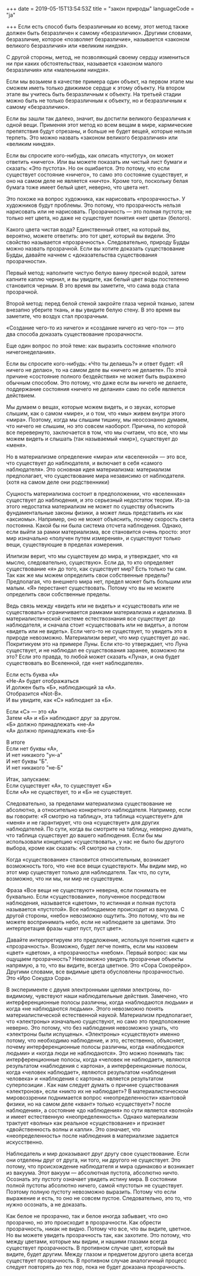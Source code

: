 +++
date = 2019-05-15T13:54:53Z
title = "закон природы"
languageCode = "ja"
 
+++ 
Если есть способ быть безразличным ко всему, этот метод также должен быть безразличен к самому «безразличию». Другими словами, безразличие, которое «позволяет безразличие», называется «законом великого безразличия» или «великим ниндзя».   
   
С другой стороны, метод, не позволяющий своему сердцу измениться ни при каких обстоятельствах, называется «законом малого безразличия» или «маленьким ниндзя».   
   
Если мы возьмем в качестве примера один объект, на первом этапе мы сможем иметь только движимое сердце к этому объекту. На втором этапе вы учитесь быть безразличным к объекту. На третьей стадии можно быть не только безразличным к объекту, но и безразличным к самому «безразличию».   
   
Если вы зашли так далеко, значит, вы достигли великого безразличия к одной вещи. Применяя этот метод ко всем вещам в мире, кармические препятствия будут отрезаны, и больше не будет вещей, которые нельзя терпеть. Это можно назвать «законом великого безразличия» или «великим ниндзя».   
   
Если вы спросите кого-нибудь, как описать «пустоту», он может ответить «ничего». Или вы можете показать им чистый лист бумаги и сказать: «Это пустота». Но он ошибается. Это потому, что если существует состояние «ничего», то само это состояние существует, и оно на самом деле не является «ничто». Кроме того, поскольку белая бумага тоже имеет белый цвет, неверно, что цвета нет.   
   
Это похоже на вопрос художника, как нарисовать «прозрачность». У художников будут проблемы. Это потому, что прозрачность нельзя нарисовать или не нарисовать. Прозрачность — это полная пустота; не только нет цвета, но даже не существует понятия «нет цвета» (белого).   
   
Какого цвета чистая вода? Единственный ответ, на который вы, вероятно, можете ответить: это тот цвет, который вы видели. Это свойство называется «прозрачность». Следовательно, природу Будды можно назвать прозрачной. Если вы хотите доказать существование Будды, давайте начнем с «доказательства существования прозрачности».   
   
Первый метод: наполните чистую белую ванну пресной водой, затем капните каплю чернил, и вы увидите, как белый цвет воды постепенно становится черным. В это время вы заметите, что сама вода стала прозрачной.   
   
Второй метод: перед белой стеной закройте глаза черной тканью, затем внезапно уберите ткань, и вы увидите белую стену. В это время вы заметите, что воздух стал прозрачным.   
   
«Создание чего-то из ничего» и «создание ничего из чего-то» — это два способа доказать существование прозрачности.   
   
Еще один вопрос по этой теме: как выразить состояние «полного ничегонеделания».   
   
Если вы спросите кого-нибудь: «Что ты делаешь?» и ответ будет: «Я ничего не делаю», то на самом деле вы «ничего не делаете». По этой причине «состояние полного бездействия» не может быть выражено обычным способом. Это потому, что даже если вы ничего не делаете, поддержание состояния «ничего не делания» само по себе является действием.   
   
Мы думаем о вещах, которые можем видеть, и о звуках, которые слышим, как о самом «мире», и о том, что «мы» живем внутри этого «мира». Поэтому, когда мы слышим тишину, мы неосознанно думаем, что ничего не слышим, но это совсем наоборот. Причина, по которой все перевернуто, заключается в том, что мы считаем, что все, что мы можем видеть и слышать (так называемый «мир»), существует до «меня».   
   
Но в материализме определение «мира» или «вселенной» — это все, что существует до наблюдателя, и включает в себя «самого наблюдателя». Это основная идея материализма: материализм предполагает, что существование мира независимо от наблюдателя. (хотя на самом деле они родственники)   
   
Сущность материализма состоит в предположении, что «вселенная» существует до наблюдения, и это серьезный недостаток теории. Из-за этого недостатка материализм не может по существу объяснить фундаментальные законы физики, а может лишь представить их как «аксиомы». Например, оно не может объяснить, почему скорость света постоянна. Какой бы ни была система отсчета наблюдения. Однако, если выйти за рамки материализма, все становится очень просто: этот мир изначально «получен путем измерения», и существуют только вещи, существующие в пределах измерения.   
   
Илипизм верит, что мы существуем до мира, и утверждает, что «я мыслю, следовательно, существую». Если да, то кто определяет существование «я» до того, как существует мир? Есть только ты сам. Так как же мы можем определить свои собственные пределы? Предполагая, что внешнего мира нет, предел может быть большим или малым. «Я» перестанет существовать. Потому что вы не можете определить свои собственные пределы.   
   
Ведь связь между «видеть или не видеть» и «существовать или не существовать» ограничивается рамками материализма и идеализма. В материалистической системе естествознания все существует до наблюдателя, и сначала стоит «существовать или не видеть», а потом «видеть или не видеть». Если чего-то не существует, то увидеть это в природе невозможно. Материализм верит, что мир существует до нас. Покритикуем это на примере Луны. Если кто-то утверждает, что Луна существует, и не наблюдал ее существования заранее, возможно ли это? Если это правда, то любой может сказать «Луна», и она будет существовать во Вселенной, где «нет наблюдателя».   
   
Если есть буква «А»     
«Не-А» будет отображаться   
И должен быть «Б», наблюдающий за «А».   
Отобразится «Not-B».   
И вы увидите, как «С» наблюдает за «Б».   
   
Если «С» — это «А»   
Затем «А» и «Б» наблюдают друг за другом.   
«Б» должно принадлежать «не-А»   
«А» должно принадлежать «не-Б»   
   
В итоге   
Если нет буквы «А»,   
И нет никакого "ун-а"   
И нет буквы "Б".   
И нет никакого "не-Б"   
   
Итак, запускаем:   
Если существует «А», то существует «Б»   
Если «А» не существует, то и «Б» не существует.   
   
Следовательно, за пределами материализма существование не абсолютно, а относительно конкретного наблюдателя. Например, если вы говорите: «Я смотрю на таблицу», эта таблица «существует» для «меня» и не гарантирует, что она «существует» для других наблюдателей. По сути, когда вы смотрите на таблицу, неверно думать, что таблица существует до вашего наблюдения. Если бы мы использовали концепцию «существовать», у нас не было бы другого выбора, кроме как сказать: «Я смотрю на стол».   
   
Когда «существование» становится относительным, возникает возможность того, что «не все вещи существуют». Мы видим мир, но этот мир существует только для наблюдателя. Так что, по сути, возможно, что ни мы, ни мир не существуем.   
   
Фраза «Все вещи не существуют» неверна, если понимать ее буквально. Если «существование», полученное посредством наблюдения, называется «цветом», то истинная и полная пустота называется «пустотой». Все наблюдаемое происходит из вакуума. С другой стороны, «небо» невозможно ощутить. Это потому, что вы не можете воспринимать небо, если не наблюдаете за цветами. Это интерпретация фразы «цвет пуст, пуст цвет».   
   
Давайте интерпретируем это предложение, используя понятия «цвет» и «прозрачность». Возможно, будет легче понять, если мы назовем «цвет» «цветом», а «прозрачность» «небом». Первый вопрос: как мы ощущаем прозрачность? Невозможно увидеть прозрачные объекты напрямую, а то, что вы видите, всегда цветное. Это «Сора Сокорейро». Другими словами, все видимые цвета обусловлены прозрачностью. Это «Иро Сокудзэ Сора».   
   
В эксперименте с двумя электронными щелями электроны, по-видимому, чувствуют наши наблюдательные действия. Замечено, что интерференционные полосы различны, когда «наблюдаются людьми» и когда «не наблюдаются людьми». Этого невозможно понять материалистической естественной наукой. Материализм предполагает, что «электроны» изначально существуют, но само это предположение неверно. Это потому, что без наблюдения невозможно узнать, что «электроны были испущены». «Электроны» «существуют» именно потому, что необходимо наблюдение, и это, естественно, объясняет, почему интерференционные полосы различны, когда «наблюдаются людьми» и «когда люди не наблюдаются». Это можно понимать так: интерференционные полосы, когда «человек не наблюдает», являются результатом «наблюдения с картона», а интерференционные полосы, когда «человек наблюдает», являются результатом «наблюдения человека» и «наблюдения с картона». является результатом суперпозиции . Как нам следует думать о причине существования «электронов», если «никто их не наблюдает»? В материалистическом мировоззрении поднимается вопрос «неопределенности» квантовой физики, но на самом деле «квант» только «существует»? после наблюдения», а состояние «до наблюдения» по сути является «волной» и имеет естественную «неопределенность». Однако материализм трактует «волны» как реальное «существование» и признает «двойственность волны и капли». Это означает, что «неопределенность» после наблюдения в материализме задается искусственно.   
   
Наблюдатель и мир доказывают друг другу свое существование. Если они отделены друг от друга, ни того, ни другого не существует. Это потому, что происхождение наблюдателя и мира одинаково и возникает из вакуума. Этот вакуум — абсолютная пустота, абсолютно ничто. Осознать эту пустоту означает увидеть истину мира. В состоянии полной пустоты абсолютно ничего, самой «пустоты» не существует. Поэтому полную пустоту невозможно выразить. Потому что если выражение и есть, то оно не совсем пустое. Следовательно, это то, что нужно осознать, а не доказать.   
   
Как белое не прозрачно, так и белое иногда забывает, что оно прозрачно, но это происходит в прозрачности. Как обрести прозрачность, никак не видно. Потому что все, что вы видите, цветное. Но вы можете увидеть прозрачность так, как захотите. Это потому, что между цветами, которые мы видим, и нашими глазами всегда существует прозрачность. В противном случае цвет, который вы видите, будет другим. Между глазом и предметом другого цвета всегда существует прозрачность. В противном случае аналогичный процесс следует повторять до тех пор, пока не будет доказана прозрачность.